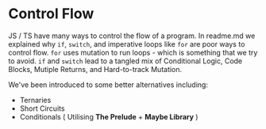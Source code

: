 # Control Flow

JS / TS have many ways to control the flow of a program. In readme.md we explained why `if`, `switch`, and imperative loops like `for` are poor ways to control flow. `for` uses mutation to run loops - which is something that we try to avoid. `if` and `switch` lead to a tangled mix of Conditional Logic, Code Blocks, Mutiple Returns, and Hard-to-track Mutation.

We've been introduced to some better alternatives including:

- Ternaries
- Short Circuits
- Conditionals ( Utilising **The Prelude** + **Maybe Library** )


